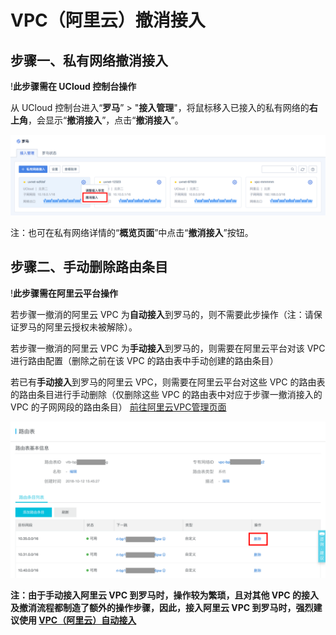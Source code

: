 

# VPC（阿里云）撤消接入

## 步骤一、私有网络撤消接入

\!**<span class="underline">此步骤需在 UCloud 控制台操作</span>**

从 UCloud 控制台进入“**罗马**” \>
"**接入管理**"，将鼠标移入已接入的私有网络的**右上角**，会显示“**撤消接入**”，点击“**撤消接入**”。

![](/images/operation/私有网络撤消接入.png)

注：也可在私有网络详情的“**概览页面**”中点击“**撤消接入**”按钮。

## 步骤二、手动删除路由条目

\!**<span class="underline">此步骤需在阿里云平台操作</span>**

若步骤一撤消的阿里云 VPC 为**自动接入**到罗马的，则不需要此步操作（注：请保证罗马的阿里云授权未被解除）。

若步骤一撤消的阿里云 VPC 为**手动接入**到罗马的，则需要在阿里云平台对该 VPC 进行路由配置（删除之前在该 VPC
的路由表中手动创建的路由条目）

若已有**手动接入**到罗马的阿里云 VPC，则需要在阿里云平台对这些 VPC 的路由表的路由条目进行手动删除（仅删除这些 VPC
的路由表中对应于步骤一撤消接入的 VPC 的子网网段的路由条目）
[前往阿里云VPC管理页面](https://vpc.console.aliyun.com/vpc)

![](/images/operation/删除路由规则.png)

**注：由于手动接入阿里云 VPC 到罗马时，操作较为繁琐，且对其他 VPC 的接入及撤消流程都制造了额外的操作步骤，因此，接入阿里云 VPC
到罗马时，强烈建议使用 [VPC（阿里云）自动接入](roma/operation/ali_auto_access)**
